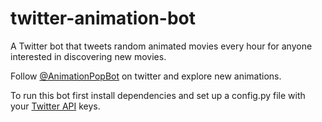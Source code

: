 # twitter-animation-bot
A Twitter bot that tweets random animated movies every hour for anyone interested in discovering new movies.

Follow [@AnimationPopBot](https://twitter.com/AnimationPopBot) on twitter and explore new animations.

To run this bot first install dependencies and set up a config.py file with your [Twitter API](https://developer.twitter.com/en/apps/) keys.
